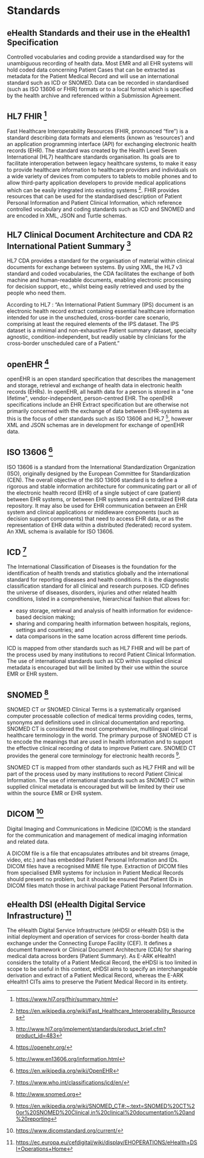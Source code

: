 # Standards

## eHealth Standards and their use in the eHealth1 Specification

Controlled vocabularies and coding provide a standardised way for the unambiguous recording of health data. Most EMR and all EHR systems will hold coded data concerning Patient Cases that can be extracted as metadata for the Patient Medical Record and will use an international standard such as ICD or SNOMED. Data can be recorded in standardised (such as ISO 13606 or FHIR) formats or to a local format which is specified by the health archive and referenced within a Submission Agreement.

## HL7 FHIR [^1]

Fast Healthcare Interoperability Resources (FHIR, pronounced “fire”) is a standard describing data formats and elements (known as ‘resources’) and an application programming interface (API) for exchanging electronic health records (EHR). The standard was created by the Health Level Seven International (HL7) healthcare standards organisation. Its goals are to facilitate interoperation between legacy healthcare systems, to make it easy to provide healthcare information to healthcare providers and individuals on a wide variety of devices from computers to tablets to mobile phones and to allow third-party application developers to provide medical applications which can be easily integrated into existing systems [^2]. FHIR provides resources that can be used for the standardised description of Patient Personal Information and Patient Clinical Information, which reference controlled vocabulary and coding standards such as ICD and SNOMED and are encoded in XML, JSON and Turtle schemas.

## HL7 Clinical Document Architecture and CDA R2 International Patient Summary [^3]

HL7 CDA provides a standard for the organisation of material within clinical documents for exchange between systems. By using XML, the HL7 v3 standard and coded vocabularies, the CDA facilitates the exchange of both machine and human-readable documents, enabling electronic processing for decision support, etc., whilst being easily retrieved and used by the people who need them.

According to HL7 : “An International Patient Summary (IPS) document is an electronic health record extract containing essential healthcare information intended for use in the unscheduled, cross-border care scenario, comprising at least the required elements of the IPS dataset. The IPS dataset is a minimal and non-exhaustive Patient summary dataset, specialty agnostic, condition-independent, but readily usable by clinicians for the cross-border unscheduled care of a Patient.”

## openEHR [^4]

openEHR is an open standard specification that describes the management and storage, retrieval and exchange of health data in electronic health records (EHRs). In openEHR, all health data for a person is stored in a "one lifetime", vendor-independent, person-centred EHR. The openEHR specifications include an EHR Extract specification but are otherwise not primarily concerned with the exchange of data between EHR-systems as this is the focus of other standards such as ISO 13606 and HL7 [^5], however XML and JSON schemas are in development for exchange of openEHR data.

## ISO 13606 [^6]

ISO 13606 is a standard from the International Standardization Organization (ISO), originally designed by the European Committee for Standardization (CEN). The overall objective of the ISO 13606 standard is to define a rigorous and stable information architecture for communicating part or all of the electronic health record (EHR) of a single subject of care (patient) between EHR systems, or between EHR systems and a centralized EHR data repository. It may also be used for EHR communication between an EHR system and clinical applications or middleware components (such as decision support components) that need to access EHR data, or as the representation of EHR data within a distributed (federated) record system. An XML schema is available for ISO 13606.

## ICD [^7]

The International Classification of Diseases is the foundation for the identification of health trends and statistics globally and the international standard for reporting diseases and health conditions. It is the diagnostic classification standard for all clinical and research purposes. ICD defines the universe of diseases, disorders, injuries and other related health conditions, listed in a comprehensive, hierarchical fashion that allows for:

* easy storage, retrieval and analysis of health information for evidence-based decision making;
* sharing and comparing health information between hospitals, regions, settings and countries; and
* data comparisons in the same location across different time periods.

ICD is mapped from other standards such as HL7 FHIR and will be part of the process used by many institutions to record Patient Clinical Information. The use of international standards such as ICD within supplied clinical metadata is encouraged but will be limited by their use within the source EMR or EHR system.

## SNOMED [^8]

SNOMED CT or SNOMED Clinical Terms is a systematically organised computer processable collection of medical terms providing codes, terms, synonyms and definitions used in clinical documentation and reporting. SNOMED CT is considered the most comprehensive, multilingual clinical healthcare terminology in the world. The primary purpose of SNOMED CT is to encode the meanings that are used in health information and to support the effective clinical recording of data to improve Patient care. SNOMED CT provides the general core terminology for electronic health records [^9].  

SNOMED CT is mapped from other standards such as HL7 FHIR and will be part of the process used by many institutions to record Patient Clinical Information. The use of international standards such as SNOMED CT within supplied clinical metadata is encouraged but will be limited by their use within the source EMR or EHR system.

## DICOM [^10]

Digital Imaging and Communications in Medicine (DICOM) is the standard for the communication and management of medical imaging information and related data.

A DICOM file is a file that encapsulates attributes and bit streams (image, video, etc.) and has embedded Patient Personal Information and IDs. DICOM files have a recognised MIME file type. Extraction of DICOM files from specialised EMR systems for inclusion in Patient Medical Records should present no problem, but it should be ensured that Patient IDs in DICOM files match those in archival package Patient Personal Information.

## eHealth DSI (eHealth Digital Service Infrastructure) [^11]

The eHealth Digital Service Infrastructure (eHDSI or eHealth DSI) is the initial deployment and operation of services for cross-border health data exchange under the Connecting Europe Facility (CEF). It defines a document framework or Clinical Document Architecture (CDA) for sharing medical data across borders (Patient Summary). As E-ARK eHealth1 considers the totality of a Patient Medical Record, the eHDSI is too limited in scope to be useful in this context, eHDSI aims to specify an interchangeable derivation and extract of a Patient Medical Record, whereas the E-ARK eHealth1 CITs aims to preserve the Patient Medical Record in its entirety.

[^1]: <https://www.hl7.org/fhir/summary.html>
[^2]: <https://en.wikipedia.org/wiki/Fast_Healthcare_Interoperability_Resources>
[^3]: <http://www.hl7.org/implement/standards/product_brief.cfm?product_id=483>
[^4]: <https://openehr.org/>
[^5]: <http://www.en13606.org/information.html>
[^6]: <https://en.wikipedia.org/wiki/OpenEHR>
[^7]: <https://www.who.int/classifications/icd/en/>
[^8]: <http://www.snomed.org>
[^9]: <https://en.wikipedia.org/wiki/SNOMED_CT#:~:text=SNOMED%20CT%20or%20SNOMED%20Clinical,in%20clinical%20documentation%20and%20reporting>
[^10]: <https://www.dicomstandard.org/current/>
[^11]: <https://ec.europa.eu/cefdigital/wiki/display/EHOPERATIONS/eHealth+DSI+Operations+Home>
